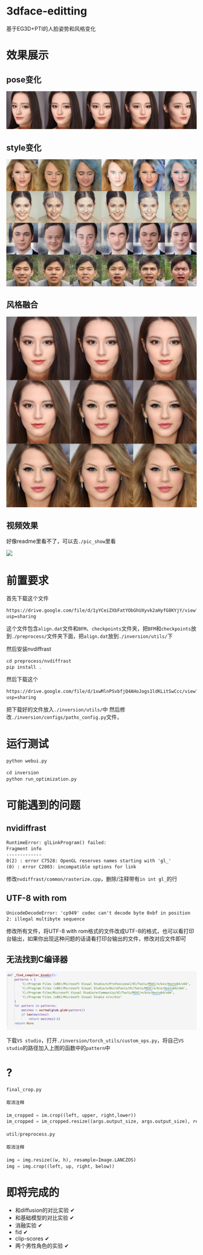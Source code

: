 # 3dface-editting

基于EG3D+PTI的人脸姿势和风格变化


# 效果展示

## pose变化

![](./pic_show/pic.png)

## style变化

![](./pic_show/final.jpg)

## 风格融合

![](./pic_show/mix2.jpg)

## 视频效果

好像readme里看不了，可以去`./pic_show`里看

![](https://github.com/adoptedirelia/3dface-editting/assets/80034148/c85bbc11-709c-4398-8e38-e1d481e2b88e)


# 前置要求

首先下载这个文件

```
https://drive.google.com/file/d/1yYCeiZXbFatYObGhUXyvk2aHyfG8KYjY/view?usp=sharing
```

这个文件包含`align.dat`文件和`BFM`、`checkpoints`文件夹，把`BFM`和`checkpoints`放到`./preprocess/`文件夹下面，把`align.dat`放到`./inversion/utils/`下

然后安装nvdiffrast

```
cd preprocess/nvdiffrast
pip install .
```

然后下载这个

```
https://drive.google.com/file/d/1xwMlnPSvbfjQ4AHoJogs1ldKLitSwCcc/view?usp=sharing
```
把下载好的文件放入`./inversion/utils/`中
然后修改`./inversion/configs/paths_config.py`文件，

# 运行测试

```python
python webui.py
```

```python
cd inversion
python run_optimization.py
```

# 可能遇到的问题

## nvidiffrast

```
RuntimeError: glLinkProgram() failed:
Fragment info
-------------
0(2) : error C7528: OpenGL reserves names starting with 'gl_'
(0) : error C2003: incompatible options for link
```

修改`nvdiffrast/common/rasterize.cpp`，删除/注释带有`in int gl_`的行

## UTF-8 with rom

```
UnicodeDecodeError: 'cp949' codec can't decode byte 0xbf in position 2: illegal multibyte sequence
```

修改所有文件，将UTF-8 with rom格式的文件改成UTF-8的格式，也可以看打印台输出，如果你出现这种问题的话请看打印台输出的文件，修改对应文件即可

## 无法找到C编译器

![](./pic_show/pic2.png)

下载`VS studio`，打开`./inversion/torch_utils/custom_ops.py`，将自己`VS studio`的路径加入上图的函数中的`pattern`中


# ?

```python
final_crop.py

取消注释

im_cropped = im.crop((left, upper, right,lower))
im_cropped = im_cropped.resize((args.output_size, args.output_size), resample=Image.LANCZOS)

util/preprocess.py

取消注释

img = img.resize((w, h), resample=Image.LANCZOS)
img = img.crop((left, up, right, below))
```

# 即将完成的

- 和diffusion的对比实验 ✔
- 和基础模型的对比实验 ✔
- 消融实验 ✔
- fid ✔
- clip-scores ✔
- 两个男性角色的实验 ✔
